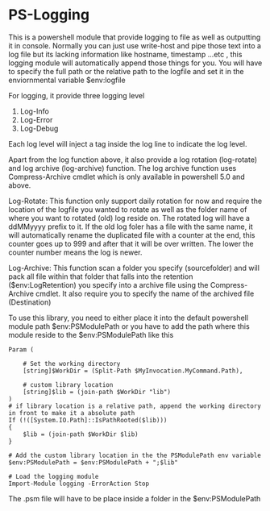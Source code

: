 # PS-Logging
This is a powershell module that provide logging to file as well as outputting it in console. Normally you can just use write-host and pipe those text into a log file but its lacking information like hostname, timestamp ...etc , this logging module will automatically append those things for you. You will have to specify the full path or the relative path to the logfile and set it in the enviornmental variable $env:logfile

For logging, it provide three logging level

1. Log-Info
2. Log-Error
3. Log-Debug

Each log level will inject a tag inside the log line to indicate the log level.

Apart from the log function above, it also provide a log rotation (log-rotate) and log archive (log-archive) function. The log archive function uses Compress-Archive cmdlet which is only available in powershell 5.0 and above. 

Log-Rotate:
This function only support daily rotation for now and require the location of the logfile you wanted to rotate as well as the folder name of where you want to rotated (old) log reside on. The rotated log will have a ddMMyyyy prefix to it. If the old log foler has a file with the same name, it will automatically rename the duplicated file with a counter at the end, this counter goes up to 999 and after that it will be over written. The lower the counter number means the log is newer. 

Log-Archive:
This function scan a folder you specify (sourcefolder) and will pack all file within that folder that falls into the retention ($env:LogRetention) you specify into a archive file using the Compress-Archive cmdlet. It also require you to specify the name of the archived file (Destination)

To use this library, you need to either place it into the default powershell module path $env:PSModulePath or you have to add the path where this module reside to the $env:PSModulePath like this

```
Param (

    # Set the working directory
    [string]$WorkDir = (Split-Path $MyInvocation.MyCommand.Path),

    # custom library location 
    [string]$lib = (join-path $WorkDir "lib")
)
# if library location is a relative path, append the working directory in front to make it a absolute path
If (!([System.IO.Path]::IsPathRooted($lib)))
{
    $lib = (join-path $WorkDir $lib)        
}

# Add the custom library location in the the PSModulePath env variable 
$env:PSModulePath = $env:PSModulePath + ";$lib"

# Load the logging module
Import-Module logging -ErrorAction Stop

```

The .psm file will have to be place inside a folder in the $env:PSModulePath
